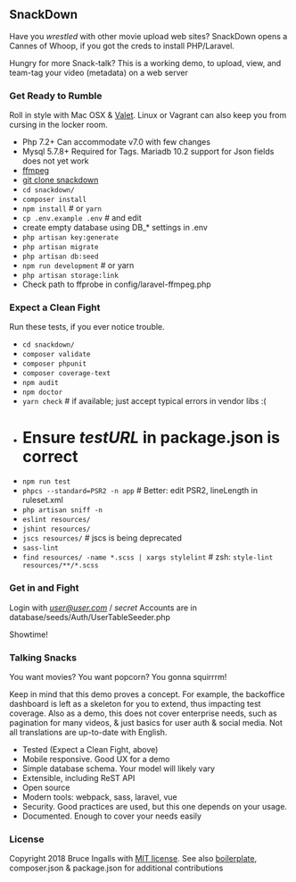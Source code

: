 ## SnackDown
Have you _wrestled_ with other movie upload web sites?
SnackDown opens a Cannes of Whoop, if you got the creds to install
PHP/Laravel.

Hungry for more Snack-talk? This is a working demo, to upload, view, 
and team-tag your video (metadata) on a web server 

### Get Ready to Rumble
Roll in style with Mac OSX & [Valet](https://laravel.com/docs/master/valet).
Linux or Vagrant can also keep you from cursing in the locker room.

* Php 7.2+      Can accommodate v7.0 with few changes
* Mysql 5.7.8+  Required for Tags. Mariadb 10.2 support for Json fields does not yet work
* [ffmpeg](https://ffmpeg.org/)
* [git clone snackdown](https://github.com/bingalls/snackdown)
* `cd snackdown/`
* `composer install`
* `npm install`  # or `yarn`
* `cp .env.example .env` # and edit
* create empty database using DB_* settings in .env
* `php artisan key:generate`
* `php artisan migrate`
* `php artisan db:seed`
* `npm run development`   # or yarn
* `php artisan storage:link`
* Check path to ffprobe in config/laravel-ffmpeg.php

### Expect a Clean Fight
Run these tests, if you ever notice trouble.
* `cd snackdown/`
* `composer validate`
* `composer phpunit`
* `composer coverage-text`
* `npm audit`
* `npm doctor`
* `yarn check`        # if available; just accept typical errors in vendor libs :(
* # Ensure _testURL_ in package.json is correct
* `npm run test`
* `phpcs --standard=PSR2 -n app`  # Better: edit PSR2, lineLength in ruleset.xml
* `php artisan sniff -n`
* `eslint resources/`
* `jshint resources/`
* `jscs resources/`      # jscs is being deprecated
* `sass-lint`
* `find resources/ -name *.scss | xargs stylelint` # zsh: `style-lint resources/**/*.scss`

### Get in and Fight
Login with *user@user.com* / *secret*
Accounts are in database/seeds/Auth/UserTableSeeder.php

Showtime!

### Talking Snacks
You want movies? You want popcorn? You gonna squirrrm!

Keep in mind that this demo proves a concept. For example, the 
backoffice dashboard is left as a skeleton for you to extend, thus 
impacting test coverage. Also as a demo, this does not cover enterprise
needs, such as pagination for many videos, & just basics for user auth
 & social media.
 Not all translations are up-to-date with English.

* Tested (Expect a Clean Fight, above)
* Mobile responsive. Good UX for a demo
* Simple database schema. Your model will likely vary
* Extensible, including ReST API
* Open source
* Modern tools: webpack, sass, laravel, vue
* Security. Good practices are used, but this one depends on your usage.
* Documented. Enough to cover your needs easily

### License
Copyright 2018 Bruce Ingalls with [MIT license](http://www.mit-license.org).
See also [boilerplate](http://laravel-boilerplate.com/), composer.json & 
package.json for additional contributions 
